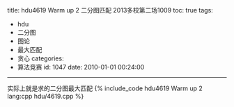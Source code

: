 title: hdu4619 Warm up 2 二分图匹配 2013多校第二场1009
toc: true
tags:
  - hdu
  - 二分图
  - 图论
  - 最大匹配
  - 贪心
categories:
  - 算法竞赛
id: 1047
date: 2010-01-01 00:24:00
---

实际上就是求的二分图最大匹配
{% include_code hdu4619 Warm up 2 lang:cpp hdu/4619.cpp %}